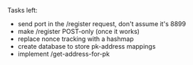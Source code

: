 Tasks left:

* send port in the /register request, don't assume it's 8899
* make /register POST-only (once it works)
* replace nonce tracking with a hashmap
* create database to store pk-address mappings
* implement /get-address-for-pk
